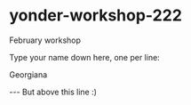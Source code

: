 # yonder-workshop-222
February workshop

Type your name down here, one per line:

Georgiana


--- But above this line :)
